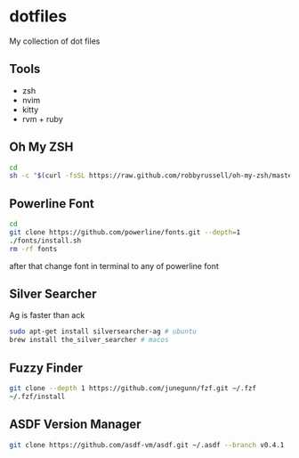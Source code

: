 # dotfiles
My collection of dot files

## Tools
- zsh
- nvim
- kitty
- rvm + ruby

## Oh My ZSH
```bash
cd
sh -c "$(curl -fsSL https://raw.github.com/robbyrussell/oh-my-zsh/master/tools/install.sh)"
```

## Powerline Font
```bash
cd
git clone https://github.com/powerline/fonts.git --depth=1
./fonts/install.sh
rm -rf fonts
```

after that change font in terminal to any of powerline font

## Silver Searcher
Ag is faster than ack

```bash
sudo apt-get install silversearcher-ag # ubuntu
brew install the_silver_searcher # macos
```

## Fuzzy Finder
```bash
git clone --depth 1 https://github.com/junegunn/fzf.git ~/.fzf
~/.fzf/install
```

## ASDF Version Manager
```bash
git clone https://github.com/asdf-vm/asdf.git ~/.asdf --branch v0.4.1
```
